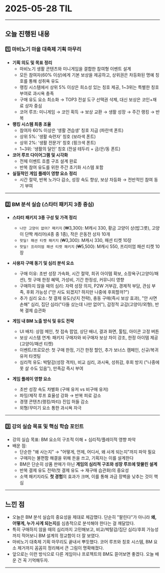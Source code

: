 # 2025-05-28 TIL

---

## 오늘 진행된 내용

### 1️⃣ 마비노기 마을 대축제 기획 마무리

- **기획 의도 및 목표 정리**
  - 마비노기 생활 콘텐츠와 미니게임을 결합한 참여형 이벤트 설계
  - 모든 참여자(60% 이상)에게 기본 보상을 제공하고, 상위권은 차등화된 명예 칭호를 통해 성취욕 유도
  - 랭킹 시스템에서 상위 5% 이상은 희소성 있는 칭호 제공, 1~3위는 특별한 칭호 부여로 과시욕 충족
  - 구매 유도 요소 최소화 → TOP3 전설 도구 선택권 삭제, 대신 보상은 코인+재료 상자 중심
  - 코어 루프: 미니게임 → 코인 획득 → 보상 교환 → 생활 성장 → 주간 랭킹 → 반복
- **랭킹 시스템 최종 조율**
  - 참여자 60% 이상은 ‘생활 견습생’ 칭호 지급 (파란색 폰트)
  - 상위 5%: ‘생활 숙련자’ 칭호 (보라색 폰트)
  - 상위 2%: ‘생활 전문가’ 칭호 (핑크색 폰트)
  - 1~3위: ‘생활의 달인’ 칭호 (전설 테두리 + 금/은/동 폰트)
- **코어 루프 다이어그램 및 시각화**
  - 전체 이벤트 흐름 구조 설계 완료
  - 반복 참여 유도를 위한 주간 초기화 시스템 포함
- **실질적인 게임 플레이 영향 요소 정리**
  - 시간 절약, 반복 노가다 감소, 성장 속도 향상, 보상 차등화 → 전반적인 참여 동기 부여

---

### 2️⃣ BM 분석 실습 (스타터 패키지 3종 중심)

- **스타터 패키지 3종 구성 및 가격 정리**
  - `나만 고양이 없어? 패키지` (₩3,300): M캐시 330, 황금 고양이 상(밥그릇), 고양이 단짝 캐리어(4종 중 1종), 작은 은동전 상자 10개
  - `핫딜! 패션 티켓 패키지` (₩3,300): M캐시 330, 패션 티켓 10장
  - `핫딜! 프리미엄 패션 티켓 패키지` (₩5,500): M캐시 550, 프리미엄 패션 티켓 10장

- **사용자 구매 동기 및 심리 분석 요소**
  - 구매 이유: 초반 성장 가속화, 시간 절약, 희귀 아이템 확보, 소장욕구(고양이/패션), 첫 구매 한정 혜택, 가성비, 기간 한정성, 커뮤니티 영향
  - 구매하지 않을 때의 심리: 자력 성장 의지, P2W 거부감, 경제적 부담, 관심 부족, 후회 가능성 ("안 사도 되겠지? 하지만 나중에 후회할까?")
  - 추가 심리 요소: 첫 결제 유도(넛지 전략), 충동 구매(즉시 보상 효과), "안 사면 손해" 심리, 집단 심리("다들 샀는데 나만 없어"), 감정적 교감(고양이/외형), 반복 결제 습관화

- **게임 내 BM 노출 방식 및 유도 전략**
  - UI 배치: 상점 메인, 첫 접속 팝업, 상단 배너, 결과 화면, 툴팁, 아이콘 고정 버튼
  - 보상 시스템 연계: 패키지 구매자와 비구매자 보상 차이 강조, 한정 아이템 제공(고양이/패션 티켓)
  - 이벤트/프로모션: 첫 구매 한정, 기간 한정 할인, 추가 보너스 캠페인, 신규/복귀 유저 타겟팅
  - 심리적 유도: 박탈감(성장 격차), 비교 심리, 과시욕, 성취감, 후회 방지 ("나중에 못 살 수도 있음"), 만족감 즉시 부여

- **게임 플레이 영향 요소**
  - 초반 성장 속도 차별화 (구매 유저 vs 비구매 유저)
  - 파밍/제작 루프 효율성 강화 → 반복 피로 감소
  - 경쟁 콘텐츠(랭킹/파티) 진입 허들 감소
  - 외형/꾸미기 요소 통한 과시욕 자극

---

### 3️⃣ 강의 실습 목표 및 핵심 학습 포인트

- 강의 실습 목표: BM 요소의 구조적 이해 + 심리적/플레이적 영향 파악  
- 배운 점:  
  - 단순한 "왜 사는지" → "어떻게, 언제, 어디서, 왜 사게 되는지"까지 파악 필요  
  - 구매자는 불편함 해결을 위해 돈을 쓰고, 기획자는 이를 설계한다  
  - BM은 단순히 상품 판매가 아닌 **게임의 심리적 구조와 성장 루프에 맞물린 설계**  
  - 반복 결제 유도 전략(첫 결제 유도 → 재구매 습관화)의 중요성  
  - 소액 패키지라도 **첫 경험**의 효과가 크며, 이를 통해 과금 장벽을 낮추는 것이 핵심

---

## 느낀 점

- 오늘은 BM 분석 실습의 중요성을 제대로 체감했다. 단순히 "팔린다"가 아니라 **왜, 어떻게, 누가 사게 되는지**를 심층적으로 분석해야 한다는 걸 깨달았다.
- 특히 구매하지 않을 때의 심리까지 고민해보고, 비교/박탈감/집단 심리/후회 가능성까지 적어보니 BM 설계의 정교함이 더 잘 보였다.
- 마비노기 대축제 기획 마무리도 끝내서 뿌듯했다. 코어 루프와 칭호 시스템, BM 요소 제거까지 꼼꼼히 정리해서 큰 그림이 명확해졌다.
- 앞으로는 이런 방식으로 다른 게임이나 프로젝트의 BM도 뜯어보면 좋겠다. 오늘 배운 건 꼭 기억해두자.

---
